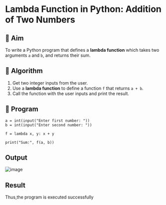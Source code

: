 # Lambda Function in Python: Addition of Two Numbers

## 🎯 Aim
To write a Python program that defines a **lambda function** which takes two arguments `a` and `b`, and returns their sum.

## 🧠 Algorithm
1. Get two integer inputs from the user.
2. Use a **lambda function** to define a function `f` that returns `a + b`.
3. Call the function with the user inputs and print the result.

## 🧾 Program
```
a = int(input("Enter first number: "))
b = int(input("Enter second number: "))

f = lambda x, y: x + y

print("Sum:", f(a, b))
```

## Output
![image](https://github.com/user-attachments/assets/eee71532-f7a6-4766-a516-98d137e11510)

## Result
Thus,the program is executed successfully

